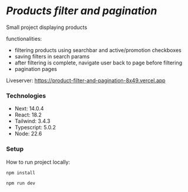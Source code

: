 # _**Products filter and pagination**_

Small project displaying products

functionalities:

- filtering products using searchbar and active/promotion checkboxes
- saving filters in search params
- after filtering is complete, navigate user back to page before filtering
- pagination pages

Liveserver: https://product-filter-and-pagination-8x49.vercel.app

### **Technologies**

- Next: 14.0.4
- React: 18.2
- Tailwind: 3.4.3
- Typescript: 5.0.2
- Node: 22.6

### **Setup**

How to run project locally:

`npm install`

`npm run dev`
